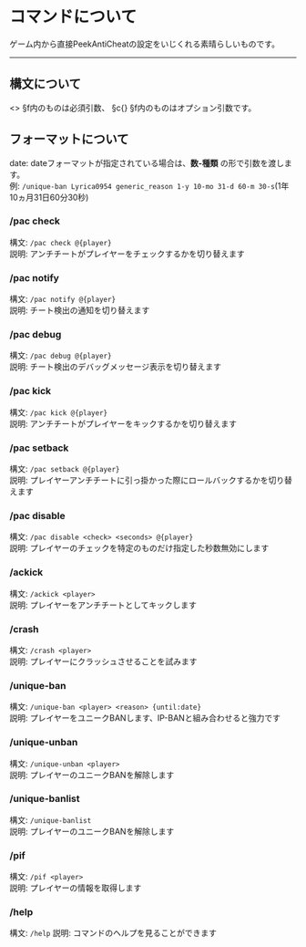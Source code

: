 # コマンドについて
ゲーム内から直接PeekAntiCheatの設定をいじくれる素晴らしいものです。
***

## 構文について
<> §f内のものは必須引数、 §c{} §f内のものはオプション引数です。 

## フォーマットについて

date: dateフォーマットが指定されている場合は、**数-種類** の形で引数を渡します。  
例: `/unique-ban Lyrica0954 generic_reason 1-y 10-mo 31-d 60-m 30-s`(1年10ヵ月31日60分30秒) 

### /pac check
構文: `/pac check @{player}`  
説明: アンチチートがプレイヤーをチェックするかを切り替えます

### /pac notify
構文: `/pac notify @{player}`  
説明: チート検出の通知を切り替えます

### /pac debug
構文: `/pac debug @{player}`  
説明: チート検出のデバッグメッセージ表示を切り替えます

### /pac kick
構文: `/pac kick @{player}`  
説明: アンチチートがプレイヤーをキックするかを切り替えます

### /pac setback
構文: `/pac setback @{player}`  
説明: プレイヤーアンチチートに引っ掛かった際にロールバックするかを切り替えます

### /pac disable
構文: `/pac disable <check> <seconds> @{player}`  
説明: プレイヤーのチェックを特定のものだけ指定した秒数無効にします

### /ackick
構文: `/ackick <player>`  
説明: プレイヤーをアンチチートとしてキックします

### /crash
構文: `/crash <player>`  
説明: プレイヤーにクラッシュさせることを試みます

### /unique-ban
構文: `/unique-ban <player> <reason> {until:date}`  
説明: プレイヤーをユニークBANします、IP-BANと組み合わせると強力です

### /unique-unban
構文: `/unique-unban <player>`  
説明: プレイヤーのユニークBANを解除します

### /unique-banlist
構文: `/unique-banlist`  
説明: プレイヤーのユニークBANを解除します

### /pif
構文: `/pif <player>`  
説明: プレイヤーの情報を取得します

### /help
構文: `/help`
説明: コマンドのヘルプを見ることができます
